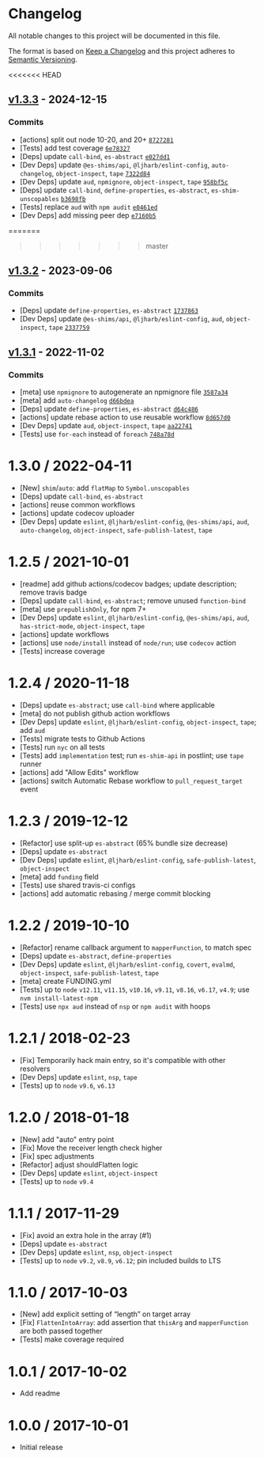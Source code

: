 # Changelog

All notable changes to this project will be documented in this file.

The format is based on [Keep a Changelog](https://keepachangelog.com/en/1.0.0/)
and this project adheres to [Semantic Versioning](https://semver.org/spec/v2.0.0.html).

<<<<<<< HEAD
## [v1.3.3](https://github.com/es-shims/Array.prototype.flatMap/compare/v1.3.2...v1.3.3) - 2024-12-15

### Commits

- [actions] split out node 10-20, and 20+ [`8727281`](https://github.com/es-shims/Array.prototype.flatMap/commit/87272812ed6ade6935c7429ee1daf1cfa54115ef)
- [Tests] add test coverage [`6e78327`](https://github.com/es-shims/Array.prototype.flatMap/commit/6e7832790c36b320880f4b6d38dc31388d1fae3a)
- [Deps] update `call-bind`, `es-abstract` [`e027dd1`](https://github.com/es-shims/Array.prototype.flatMap/commit/e027dd10ee63b3c3a98cc7e6ce8ad42b1100bdc9)
- [Dev Deps] update `@es-shims/api`, `@ljharb/eslint-config`, `auto-changelog`, `object-inspect`, `tape` [`7322d84`](https://github.com/es-shims/Array.prototype.flatMap/commit/7322d841e87ab17e4b929e92e73e8a20c3daf544)
- [Dev Deps] update `aud`, `npmignore`, `object-inspect`, `tape` [`958bf5c`](https://github.com/es-shims/Array.prototype.flatMap/commit/958bf5c982cb0c4941dc2a6e873883e9f2c8d535)
- [Deps] update `call-bind`, `define-properties`, `es-abstract`, `es-shim-unscopables` [`b3698fb`](https://github.com/es-shims/Array.prototype.flatMap/commit/b3698fb2320992f5ab85a486d1adef0105f739aa)
- [Tests] replace `aud` with `npm audit` [`e0461ed`](https://github.com/es-shims/Array.prototype.flatMap/commit/e0461ed2288d37e2d878e3e64569313c04af6a64)
- [Dev Deps] add missing peer dep [`e7160b5`](https://github.com/es-shims/Array.prototype.flatMap/commit/e7160b5ef9d624300cc189696e8019adaf6d67fc)

=======
>>>>>>> master
## [v1.3.2](https://github.com/es-shims/Array.prototype.flatMap/compare/v1.3.1...v1.3.2) - 2023-09-06

### Commits

- [Deps] update `define-properties`, `es-abstract` [`1737863`](https://github.com/es-shims/Array.prototype.flatMap/commit/17378634d56fc4b75027764b54804d89c6f8d60f)
- [Dev Deps] update `@es-shims/api`, `@ljharb/eslint-config`, `aud`, `object-inspect`, `tape` [`2337759`](https://github.com/es-shims/Array.prototype.flatMap/commit/23377597983440102805d36f701408505b433ccd)

## [v1.3.1](https://github.com/es-shims/Array.prototype.flatMap/compare/v1.3.0...v1.3.1) - 2022-11-02

### Commits

- [meta] use `npmignore` to autogenerate an npmignore file [`3587a34`](https://github.com/es-shims/Array.prototype.flatMap/commit/3587a34ca111ec36ffc46b4131f5b32d4d8a357c)
- [meta] add `auto-changelog` [`d66bdea`](https://github.com/es-shims/Array.prototype.flatMap/commit/d66bdeac56f2c1803a72695230c80d8270ab2ecf)
- [Deps] update `define-properties`, `es-abstract` [`d64c486`](https://github.com/es-shims/Array.prototype.flatMap/commit/d64c48639ec4958ed9a2627a4d7315ac1404687a)
- [actions] update rebase action to use reusable workflow [`8d657d0`](https://github.com/es-shims/Array.prototype.flatMap/commit/8d657d094a2aafa7948eee73eaa0e56047c5d60d)
- [Dev Deps] update `aud`, `object-inspect`, `tape` [`aa22741`](https://github.com/es-shims/Array.prototype.flatMap/commit/aa22741a4bbe8db6d448cc4ca5417ddec90ac01d)
- [Tests] use `for-each` instead of `foreach` [`748a78d`](https://github.com/es-shims/Array.prototype.flatMap/commit/748a78dbddb08462c75916fde07746d34cfd5c5c)

<!-- auto-changelog-above -->

1.3.0 / 2022-04-11
=================
  * [New] `shim`/`auto`: add `flatMap` to `Symbol.unscopables`
  * [Deps] update `call-bind`, `es-abstract`
  * [actions] reuse common workflows
  * [actions] update codecov uploader
  * [Dev Deps] update `eslint`, `@ljharb/eslint-config`, `@es-shims/api`, `aud`, `auto-changelog`, `object-inspect`, `safe-publish-latest`, `tape`

1.2.5 / 2021-10-01
=================
  * [readme] add github actions/codecov badges; update description; remove travis badge
  * [Deps] update `call-bind`, `es-abstract`; remove unused `function-bind`
  * [meta] use `prepublishOnly`, for npm 7+
  * [Dev Deps] update `eslint`, `@ljharb/eslint-config`, `@es-shims/api`, `aud`, `has-strict-mode`, `object-inspect`, `tape`
  * [actions] update workflows
  * [actions] use `node/install` instead of `node/run`; use `codecov` action
  * [Tests] increase coverage

1.2.4 / 2020-11-18
=================
  * [Deps] update `es-abstract`; use `call-bind` where applicable
  * [meta] do not publish github action workflows
  * [Dev Deps] update `eslint`, `@ljharb/eslint-config`, `object-inspect`, `tape`; add `aud`
  * [Tests] migrate tests to Github Actions
  * [Tests] run `nyc` on all tests
  * [Tests] add `implementation` test; run `es-shim-api` in postlint; use `tape` runner
  * [actions] add "Allow Edits" workflow
  * [actions] switch Automatic Rebase workflow to `pull_request_target` event

1.2.3 / 2019-12-12
=================
  * [Refactor] use split-up `es-abstract` (65% bundle size decrease)
  * [Deps] update `es-abstract`
  * [Dev Deps] update `eslint`, `@ljharb/eslint-config`, `safe-publish-latest`, `object-inspect`
  * [meta] add `funding` field
  * [Tests] use shared travis-ci configs
  * [actions] add automatic rebasing / merge commit blocking

1.2.2 / 2019-10-10
=================
  * [Refactor] rename callback argument to `mapperFunction`, to match spec
  * [Deps] update `es-abstract`, `define-properties`
  * [Dev Deps] update `eslint`, `@ljharb/eslint-config`, `covert`, `evalmd`, `object-inspect`, `safe-publish-latest`, `tape`
  * [meta] create FUNDING.yml
  * [Tests] up to `node` `v12.11`, `v11.15`, `v10.16`, `v9.11`, `v8.16`, `v6.17`, `v4.9`; use `nvm install-latest-npm`
  * [Tests] use `npx aud` instead of `nsp` or `npm audit` with hoops

1.2.1 / 2018-02-23
=================
  * [Fix] Temporarily hack main entry, so it's compatible with other resolvers
  * [Dev Deps] update `eslint`, `nsp`, `tape`
  * [Tests] up to `node` `v9.6`, `v6.13`

1.2.0 / 2018-01-18
=================
  * [New] add "auto" entry point
  * [Fix] Move the receiver length check higher
  * [Fix] spec adjustments
  * [Refactor] adjust shouldFlatten logic
  * [Dev Deps] update `eslint`, `object-inspect`
  * [Tests] up to `node` `v9.4`

1.1.1 / 2017-11-29
=================
  * [Fix] avoid an extra hole in the array (#1)
  * [Deps] update `es-abstract`
  * [Dev Deps] update `eslint`, `nsp`, `object-inspect`
  * [Tests] up to `node` `v9.2`, `v8.9`, `v6.12`; pin included builds to LTS

1.1.0 / 2017-10-03
=================
  * [New] add explicit setting of “length” on target array
  * [Fix] `FlattenIntoArray`: add assertion that `thisArg` and `mapperFunction` are both passed together
  * [Tests] make coverage required

1.0.1 / 2017-10-02
=================
  * Add readme

1.0.0 / 2017-10-01
=================
  * Initial release
